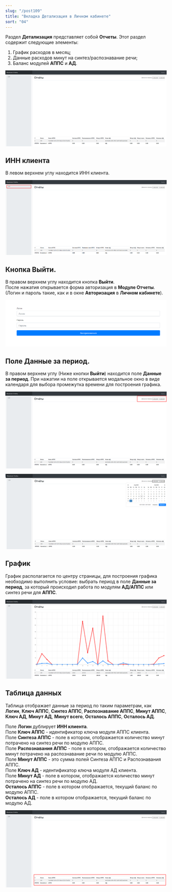 ```yaml
---
slug: "/post109"
title: "Вкладка Детализация в Личном кабинете"
sort: "04"
---
```


Раздел **Детализация** представляет собой **Отчеты**. Этот раздел содержит следующие элементы:

1. График расходов в месяц;
2. Данные расходов минут на синтез/распознавание речи;
3. Баланс модулей **АППС** и **АД**.

![Картинка](./images/reports_main.png "Модуль Kloud.One: Отчёты")

## ИНН клиента

В левом верхнем углу находится ИНН клиента.

![Картинка](./images/reports_id_clent.png "ИНН клиента")

## Кнопка Выйти.

В правом верхнем углу находится кнопка **Выйти**.  
После нажатия открывается форма авторизация в **Модуле Отчеты**. (Логин и пароль такие, как и в окне **Авторизация** в **Личном кабинете**).

![Картинка](./images/reports_auth.png "Окно авторизации Модуля Отчеты")

## Поле Данные за период.

В правом верхнем углу (Ниже кнопки **Выйти**) находится поле **Данные за период**. При нажатии на поле открывается модальное окно в виде календаря для выбора промежутка времени для построения графика.

![Картинка](./images/reports_data_of_period.png "Поле Данные за период")

![Картинка](./images/reports_calendar.png "Модальное окно календаря")

## График

График располагается по центру страницы, для построения графика необходимо выполнить условие: выбрать период в поле **Данные за период**, за который происходил работа по модулям **АД/АППС** или синтез речи для **АППС**.

![Картинка](./images/reports_graph.png "График за период с 1.08 - 31.08")

## Таблица данных

Таблица отображает данные за период по таким параметрам, как **Логин**, **Ключ АППС**, **Синтез АППС**, **Распознавание АППС**, **Минут АППС**, **Ключ АД**, **Минут АД**, **Минут всего**, **Осталось АППС**, **Осталось АД**.

Поле **Логин** дублирует **ИНН клиента**.  
Поле **Ключ АППС** - идентификатор ключа модуля АППС клиента.  
Поле **Синтеза АППС** - поле в котором, отображается количество минут потрачено на синтез речи по модулю АППС.  
Поле **Распознавания АППС** - поле в котором, отображается количество минут потрачено на распознавание речи по модулю АППС.  
Поле **Минут АППС** - это сумма полей Синтеза АППС и Распознавания АППС.  
Поле **Ключ АД** - идентификатор ключа модуля АД клиента.  
Поле **Минут АД** - поле в котором, отображается количество минут потрачено на синтез речи по модулю АД.  
**Осталось АППС** - поле в котором отображается, текущий баланс по модулю АППС.  
**Осталось АД** - поле в котором отображается, текущий баланс по модулю АД.

![Картинка](./images/reports_table_of_data.png "Таблица с  данными по модуля АД и АППС")